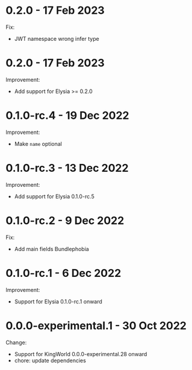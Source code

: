 # 0.2.0 - 17 Feb 2023
Fix:
- JWT namespace wrong infer type

# 0.2.0 - 17 Feb 2023
Improvement:
- Add support for Elysia >= 0.2.0

# 0.1.0-rc.4 - 19 Dec 2022
Improvement:
- Make `name` optional

# 0.1.0-rc.3 - 13 Dec 2022
Improvement:
- Add support for Elysia 0.1.0-rc.5

# 0.1.0-rc.2 - 9 Dec 2022
Fix:
- Add main fields Bundlephobia

# 0.1.0-rc.1 - 6 Dec 2022
Improvement:
- Support for Elysia 0.1.0-rc.1 onward

# 0.0.0-experimental.1 - 30 Oct 2022
Change:
- Support for KingWorld 0.0.0-experimental.28 onward
- chore: update dependencies
